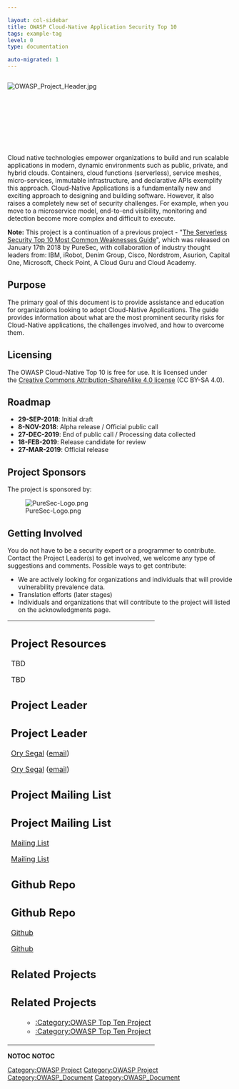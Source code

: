```yaml
---

layout: col-sidebar
title: OWASP Cloud-Native Application Security Top 10
tags: example-tag
level: 0
type: documentation

auto-migrated: 1
---
```

<div style="width:100%;height:160px;border:0,margin:0;overflow: hidden;">

![OWASP_Project_Header.jpg](OWASP_Project_Header.jpg
"OWASP_Project_Header.jpg")

</div>

<table>
<tbody>
<tr class="odd">
<p>Cloud native technologies empower organizations to build and run scalable applications in modern, dynamic environments such as public, private, and hybrid clouds. Containers, cloud functions (serverless), service meshes, micro-services, immutable infrastructure, and declarative APIs exemplify this approach. Cloud-Native Applications is a fundamentally new and exciting approach to designing and building software. However, it also raises a completely new set of security challenges. For example, when you move to a microservice model, end-to-end visibility, monitoring and detection become more complex and difficult to execute.</p>
<p><strong>Note:</strong> This project is a continuation of a previous project - "<a href="https://www.puresec.io/press_releases/sas_top_10_2018_released">The Serverless Security Top 10 Most Common Weaknesses Guide</a>", which was released on January 17th 2018 by PureSec, with collaboration of industry thought leaders from: IBM, iRobot, Denim Group, Cisco, Nordstrom, Asurion, Capital One, Microsoft, Check Point, A Cloud Guru and Cloud Academy.</p>
<h2 id="purpose">Purpose</h2>
<p>The primary goal of this document is to provide assistance and education for organizations looking to adopt Cloud-Native Applications. The guide provides information about what are the most prominent security risks for Cloud-Native applications, the challenges involved, and how to overcome them.</p>
<h2 id="licensing">Licensing</h2>
<p>The OWASP Cloud-Native Top 10 is free for use. It is licensed under the <a href="http://creativecommons.org/licenses/by-sa/4.0/">Creative Commons Attribution-ShareAlike 4.0 license</a> (CC BY-SA 4.0).</p>
<h2 id="roadmap">Roadmap</h2>
<ul>
<li><strong>29-SEP-2018</strong>: Initial draft</li>
<li><strong>8-NOV-2018</strong>: Alpha release / Official public call</li>
<li><strong>27-DEC-2019</strong>: End of public call / Processing data collected</li>
<li><strong>18-FEB-2019</strong>: Release candidate for review</li>
<li><strong>27-MAR-2019</strong>: Official release</li>
</ul>
<h2 id="project_sponsors">Project Sponsors</h2>
<p>The project is sponsored by:</p>
<figure>
<img src="PureSec-Logo.png" title="PureSec-Logo.png" alt="PureSec-Logo.png" /><figcaption>PureSec-Logo.png</figcaption>
</figure>
<h2 id="getting_involved">Getting Involved</h2>
<p>You do not have to be a security expert or a programmer to contribute. Contact the Project Leader(s) to get involved, we welcome any type of suggestions and comments. Possible ways to get contribute:</p>
<ul>
<li>We are actively looking for organizations and individuals that will provide vulnerability prevalence data.</li>
<li>Translation efforts (later stages)</li>
<li>Individuals and organizations that will contribute to the project will listed on the acknowledgments page.</li>
</ul></td>
<td><h2 id="project_resources">Project Resources</h2>
<p>TBD</p>
<p>TBD</p>
<h2 id="project_leader">Project Leader</h2>
<h2 id="project_leader">Project Leader</h2>
<p><a href="User:Orysegal" title="wikilink">Ory Segal</a> (<a href="mailto:ory.segal@owasp.org">email</a>)</p>
<p><a href="User:Orysegal" title="wikilink">Ory Segal</a> (<a href="mailto:ory.segal@owasp.org">email</a>)</p>
<h2 id="project_mailing_list">Project Mailing List</h2>
<h2 id="project_mailing_list">Project Mailing List</h2>
<p><a href="https://lists.owasp.org/mailman/listinfo/owasp-cloud-native-application-security-top-10">Mailing List</a></p>
<p><a href="https://lists.owasp.org/mailman/listinfo/owasp-cloud-native-application-security-top-10">Mailing List</a></p>
<h2 id="github_repo">Github Repo</h2>
<h2 id="github_repo">Github Repo</h2>
<p><a href="https://github.com/OWASP/Cloud-Native-Application-Security-Top-10">Github</a></p>
<p><a href="https://github.com/OWASP/Cloud-Native-Application-Security-Top-10">Github</a></p>
<h2 id="related_projects">Related Projects</h2>
<h2 id="related_projects">Related Projects</h2>
<ul>
<ul>
<li><a href=":Category:OWASP_Top_Ten_Project" title="wikilink">:Category:OWASP Top Ten Project</a></li>
<li><a href=":Category:OWASP_Top_Ten_Project" title="wikilink">:Category:OWASP Top Ten Project</a></li>
</ul></td>
</ul></td>
</tr>
</tr>
</tbody>
</tbody>
</table>
</table>


__NOTOC__ <headertabs />
__NOTOC__ <headertabs />


[Category:OWASP Project](Category:OWASP_Project "wikilink")
[Category:OWASP Project](Category:OWASP_Project "wikilink")
[Category:OWASP_Document](Category:OWASP_Document "wikilink")
[Category:OWASP_Document](Category:OWASP_Document "wikilink")
